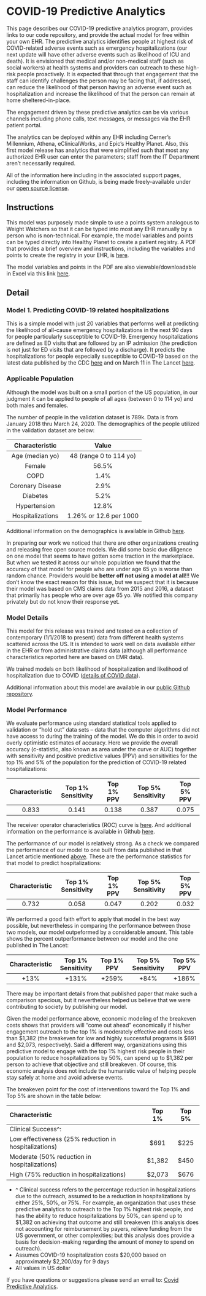 # COVID-19 Predictive Analytics
 
This page describes our COVID-19 predictive analytics program, provides links to our code repository, and provide the actual model for free within your own EHR.  The predictive analytics identifies people at highest risk of COVID-related adverse events such as emergency hospitalizations (our next update will have other adverse events such as likelihood of ICU and death).  It is envisioned that medical and/or non-medical staff (such as social workers) at health systems and providers can outreach to these high-risk people proactively.  It is expected that through that engagement that the staff can identify challenges the person may be facing that, if addressed, can reduce the likelihood of that person having an adverse event such as hospitalization and increase the likelihood of that the person can remain at home sheltered-in-place. 

The engagement driven by these predictive analytics can be via various channels including phone calls, text messages, or messages via the EHR patient portal. 

The analytics can be deployed within any EHR including Cerner’s Millennium, Athena, eClinicalWorks, and Epic’s Healthy Planet.  Also, this first model release has analytics that were simplified such that most any authorized EHR user can enter the parameters; staff from the IT Department aren’t necessarily required.   

All of the information here including in the associated support pages, including the information on Github, is being made freely-available under our [open source license](https://github.com/Lumeris-Health/Covid/blob/master/LICENSE).   

## Instructions
This model was purposely made simple to use a points system analogous to Weight Watchers so that it can be typed into most any EHR manually by a person who is non-technical. For example, the model variables and points can be typed directly into Healthy Planet to create a patient registry.  A PDF that provides a brief overview and instructions, including the variables and points to create the registry in your EHR, is [here](https://github.com/Lumeris-Health/Covid/blob/master/howTo.pdf). 

The model variables and points in the PDF are also viewable/downloadable in Excel via this link [here](https://github.com/Lumeris-Health/Covid/blob/master/modelParameters.xlsx).

## Detail
### Model 1.  Predicting COVID-19 related hospitalizations 

This is a simple model with just 20 variables that performs well at predicting the likelihood of all-cause emergency hospitalizations in the next 90 days for people particularly susceptible to COVID-19.  Emergency hospitalizations are defined as ED visits that are followed by an IP admission (the prediction is not just for ED visits that are followed by a discharge).  It predicts the hospitalizations for people especially susceptible to COVID-19 based on the latest data published by the CDC [here](https://www.cdc.gov/coronavirus/2019-ncov/index.html) and on March 11 in The Lancet [here](https://www.thelancet.com/journals/lancet/article/PIIS0140-6736(20)30566-3/fulltext). 

### Applicable Population 

Although the model was built on a small portion of the US population, in our judgment it can be applied to people of all ages (between 0 to 114 yo) and both males and females. 

The number of people in the validation dataset is 789k.  Data is from January 2018 thru March 24, 2020.  The demographics of the people utilized in the validation dataset are below: 

 | Characteristic | Value         |
| :-------------: |:-------------:|
| Age (median yo)      | 48 (range 0 to 114 yo) |
| Female      | 56.5%      |
| COPD | 1.4%      |
| Coronary Disease | 2.9% |
| Diabetes | 5.2% |
| Hypertension | 12.8% |
| Hospitalizations | 1.26% or 12.6 per 1000 |

Additional information on the demographics is available in Github [here](https://github.com/Lumeris-Health/Covid/blob/master/extendedDemographics.xlsx). 

In preparing our work we noticed that there are other organizations creating and releasing free open source models.  We did some basic due diligence on one model that seems to have gotten some traction in the marketplace.  But when we tested it across our whole population we found that the accuracy of that model for people who are under age 65 yo is worse than random chance.  Providers would be **better off not using a model at all**!!!  We don’t know the exact reason for this issue, but we suspect that it is because their model was based on CMS claims data from 2015 and 2016, a dataset that primarily has people who are over age 65 yo.  We notified this company privately but do not know their response yet. 

### Model Details 

This model for this release was trained and tested on a collection of contemporary (1/1/2018 to present) data from different health systems scattered across the US.  It is intended to work well on data available either in the EHR or from administrative claims data (although all performance characteristics reported here are based on EMR data). 

We trained models on both likelihood of hospitalization and likelihood of hospitalization due to COVID ([details of COVID data](https://github.com/Lumeris-Health/Covid/blob/master/covidCasesAlgorithm.pdf)). 

Additional information about this model are available in our [public Github repository](https://github.com/Lumeris-Health/Covid).   

### Model Performance 

We evaluate performance using standard statistical tools applied to validation or “hold out” data sets – data that the computer algorithms did not have access to during the training of the model.  We do this in order to avoid overly optimistic estimates of accuracy.  Here we provide the overall accuracy (c-statistic, also known as area under the curve or AUC) together with sensitivity and positive predictive values (PPV) and sensitivities for the top 1% and 5% of the population for the prediction of COVID-19 related hospitalizations: 

 | Characteristic | Top 1% Sensitivity  | Top 1% PPV  | Top 5% Sensitivity | Top 5% PPV
| :-------------: |:-------------:|:-------------:|:-------------:|:-------------:|
| 0.833 |     0.141 | 0.138 | 0.387 | 0.075 |

The receiver operator characteristics (ROC) curve is [here](https://github.com/Lumeris-Health/Covid/blob/master/all.png).  And additional information on the performance is available in Github [here](https://github.com/Lumeris-Health/Covid/blob/master/rocTable.csv). 

The performance of our model is relatively strong.  As a check we compared the performance of our model to one built from data published in that Lancet article mentioned [above](https://www.thelancet.com/journals/lancet/article/PIIS0140-6736(20)30566-3/fulltext).  These are the performance statistics for that model to predict hospitalizations:

 | Characteristic | Top 1% Sensitivity  | Top 1% PPV  | Top 5% Sensitivity | Top 5% PPV
| :-------------: |:-------------:|:-------------:|:-------------:|:-------------:|
| 0.732 |     0.058 | 0.047 | 0.202 | 0.032 |

We performed a good faith effort to apply that model in the best way possible, but nevertheless in comparing the performance between those two models, our model outpeformed by a considerable amount.  This table shows the percent outperformance between our model and the one published in The Lancet:

| Characteristic | Top 1% Sensitivity  | Top 1% PPV  | Top 5% Sensitivity | Top 5% PPV
| :-------------: |:-------------:|:-------------:|:-------------:|:-------------:|
| +13% |     +131% | +259% | +84% | +186% |

There may be important details from that published paper that make such a comparison specious, but it nevertheless helped us believe that we were contributing to society by publishing our model.

Given the model performance above, economic modeling of the breakeven costs shows that providers will “come out ahead” economically if his/her engagement outreach to the top 1% is moderately effective and costs less than $1,382 (the breakeven for low and highly successful programs is $691 and $2,073, respectively).  Said a different way, organizations using this predictive model to engage with the top 1% highest risk people in their population to reduce hospitalizations by 50%, can spend up to $1,382 per person to achieve that objective and still breakeven.  Of course, this economic analysis does not include the humanistic value of helping people stay safely at home and avoid adverse events. 

The breakeven point for the cost of interventions toward the Top 1% and Top 5% are shown in the table below: 

 | Characteristic | Top 1%  | Top 5%  |
| :------------- |:-------------:| :-------------:|
| Clinical Success^: | | |
|          Low effectiveness (25% reduction in hospitalizations) | $691 | $225 |
|          Moderate (50% reduction in hospitalizations) | $1,382 | $450 |
|          High (75% reduction in hospitalizations) | $2,073 | $676 |

* ^ Clinical success refers to the percentage reduction in hospitalizations due to the outreach, assumed to be a reduction in hospitalizations by either 25%, 50%, or 75%.  For example, an organization that uses these predictive analytics to outreach to the Top 1% highest risk people, and has the ability to reduce hospitalizations by 50%, can spend up to $1,382 on achieving that outcome and still breakeven (this analysis does not accounting for reimbursement by payers, relieve funding from the US government, or other complexities; but this analysis does provide a basis for decision-making regarding the amount of money to spend on outreach). 
* Assumes COVID-19 hospitalization costs $20,000 based on approximately $2,200/day for 9 days 
* All values in US dollar


If you have questions or suggestions please send an email to: [Covid Predictive Analytics](mailto:info@lumeris.com?subject=[GitHub]%20Covid%20Predictive%20Analytics). 

